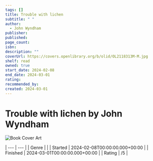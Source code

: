 ```yaml
---
tags: []
title: Trouble with lichen
subtitle: " "
author:
  - John Wyndham
publisher: 
published: 
page_count: 
isbn: 
description: ""
coverUrl: https://covers.openlibrary.org/b/olid/OL2118313M-M.jpg
shelf: read
owned: true
start_date: 2024-02-08
end_date: 2024-03-01
rating: 
recommended_by: 
created: 2024-03-01
---
```


# Trouble with lichen by John Wyndham

![Book Cover Art](https://covers.openlibrary.org/b/olid/OL2118313M-M.jpg)


| --- | --- |
| Genre |  |
| Started | 2024-02-08T00:00:00.000+00:00 |
| Finished | 2024-03-01T00:00:00.000+00:00 |
| Rating | /5 |

